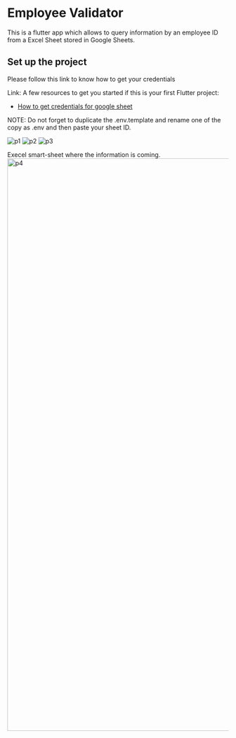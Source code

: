 # Employee Validator

This is a flutter app which allows to query information by an employee ID from a Excel Sheet stored in Google Sheets.

## Set up the project

Please follow this link to know how to get your credentials

Link:
A few resources to get you started if this is your first Flutter project:

- [How to get credentials for google sheet](https://medium.com/@a.marenkov/how-to-get-credentials-for-google-sheets-456b7e88c430)

NOTE: Do not forget to duplicate the .env.template and rename one of the copy as .env and then paste your sheet ID.

![p1](https://github.com/adilsontchameia/employee_validator/assets/64656900/2c139568-857f-42ca-a1df-2fb7267e3636)
![p2](https://github.com/adilsontchameia/employee_validator/assets/64656900/e9cc5b3e-9e1c-464d-8c58-5e1c6db36d91)
![p3](https://github.com/adilsontchameia/employee_validator/assets/64656900/c4229c04-dcfb-4553-8f12-ae091c06fae9)

Execel smart-sheet where the information is coming.
<img width="1302" alt="p4" src="https://github.com/adilsontchameia/employee_validator/assets/64656900/df5e50a3-ecda-41fc-ad47-24e92855520e">
